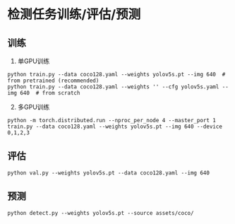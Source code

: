 
# 检测任务训练/评估/预测

## 训练

1. 单GPU训练

```shell
python train.py --data coco128.yaml --weights yolov5s.pt --img 640  # from pretrained (recommended)
python train.py --data coco128.yaml --weights '' --cfg yolov5s.yaml --img 640  # from scratch
```

2. 多GPU训练

```shell
python -m torch.distributed.run --nproc_per_node 4 --master_port 1 train.py --data coco128.yaml --weights yolov5s.pt --img 640 --device 0,1,2,3
```

## 评估

```shell
python val.py --weights yolov5s.pt --data coco128.yaml --img 640
```

## 预测

```shell
python detect.py --weights yolov5s.pt --source assets/coco/
```